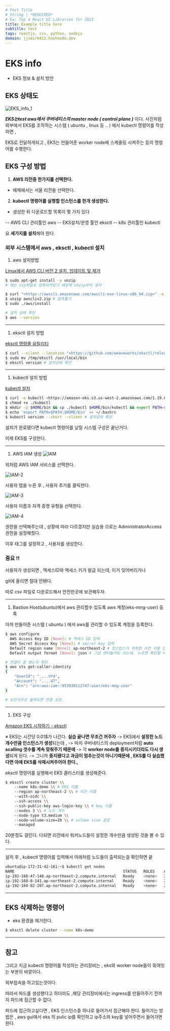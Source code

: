 ```yaml
---
# Post Title
# String | *REQUIRED*
# Ex: Top 4 React UI Libraries for 2023
title: Example title here
subtitle: test
tags: reactjs, css, python, nodejs
domain: jjsair0412.hashnode.dev
---
```


# EKS info
- EKS 정보 & 설치 방안
## EKS 상태도
![EKS_info_1][EKS_info_1]

[EKS_info_1]:./images/EKS_info_1.PNG

_**EKS는test aws에서 쿠버네티스의 master node ( control plane )**_ 이다.
사진처럼 외부에서 EKS를 조작하는 시스템 ( ubuntu , linux 등 .. ) 에서 kubectl 명령어를 작성하면 ,

EKS로 전달하게되고 , EKS는 만들어준 worker node에 스케줄링 시켜주는 등의 명령어를 수행한다.

## EKS 구성 방법

1.  **AWS 리전중 한가지를 선택한다.**
-   예제에서는 서울 리전을 선택한다.

2.  **kubectl 명령어를 실행할 인스턴스를 한개 생성한다.**
-   생성한 뒤 다운로드할 목록이 몇 가지 있다

-- AWS CLI 관리툴인 aws
-- EKS설치/운영 툴인 eksctl
-- k8s 관리툴인 kubectl

요 **세가지를 설치**해야 한다.

### 외부 시스템에서 aws , eksctl , kubectl 설치

1.  aws 설치방법

[Linux에서 AWS CLI 버전 2 설치, 업데이트 및 제거](https://docs.aws.amazon.com/ko_kr/cli/latest/userguide/install-cliv2-linux.html)

```bash
$ sudo apt-get install -y unzip
# 얘는 zip파일로 압축되어있기 때문에 unzip부터 설치

$ curl "<https://awscli.amazonaws.com/awscli-exe-linux-x86_64.zip>" -o "awscliv2.zip"
$ unzip awscliv2.zip # 압축풀기
$ sudo ./aws/install

# 설치 상태 확인
$ aws --version
```

----------

1.  eksctl 설치 방법

[eksctl 명령줄 유틸리티](https://docs.aws.amazon.com/ko_kr/eks/latest/userguide/eksctl.html)

```bash
$ curl --silent --location "<https://github.com/weaveworks/eksctl/releases/latest/download/eksctl_$>(uname -s)_amd64.tar.gz" | tar xz -C /tmp
$ sudo mv /tmp/eksctl /usr/local/bin
$ eksctl version # 설치상태 확인
```

----------

1.  kubectl 설치 방법

[kubectl 설치](https://docs.aws.amazon.com/ko_kr/eks/latest/userguide/install-kubectl.html)

```bash
$ curl -o kubectl <https://amazon-eks.s3.us-west-2.amazonaws.com/1.19.6/2021-01-05/bin/linux/amd64/kubectl>
$ chmod +x ./kubectl
$ mkdir -p $HOME/bin && cp ./kubectl $HOME/bin/kubectl && export PATH=$PATH:$HOME/bin
$ echo 'export PATH=$PATH:$HOME/bin' >> ~/.bashrc
$ kubectl version --short --client # 설치상태 확인
```

설치가 완료됐다면 kubectl 명령어를 날릴 시스템 구성은 끝난거다.

이제 EKS를 구성한다.

----------

1.  AWS IAM 생성
![IAM][IAM]

[IAM]:./images/IAM.PNG

위처럼 AWS IAM 서비스를 선택한다.

![IAM-2][IAM-2]

[IAM-2]:./images/IAM-2.PNG

사용자 탭을 누른 후 , 사용자 추가를 클릭한다.

![IAM-3][IAM-3]

[IAM-3]:./images/IAM-3.PNG
사용자 이름과 자격 증명 유형을 선택한다.

![IAM-4][IAM-4]

[IAM-4]:./images/IAM-4.PNG
권한을 선택해주는데 , 상황에 따라 다르겠지만 실습용 으로는 AdministratorAccess 권한을 설정해줬다.

이후 태그를 설정하고 , 사용자를 생성한다.

### 중요 !!

사용자가 생성되면 , 액세스ID와 액세스 키가 발급 되는데, 이거 잊어버리거나

git에 올리면 절대 안됀다.

따로 csv 파일로 다운로드해서 안전한곳에 보관해두자.

----------

1.  Bastion Host(ubuntu)에서 aws 관리할수 있도록 aws 계정(eks-mng-user) 등록

아까 만들어준 시스템 ( ubuntu ) 에서 aws를 관리할 수 있도록 계정을 등록한다.

```bash
$ aws configure
  AWS Access Key ID [None]: # 액세스 ID 입력
  AWS Secret Access Key [None]: # secret key 입력
  Default region name [None]: ap-northeast-2 # 인스턴스가 위치한 리전 이름 입력. 지금은 서울
  Default output format [None]: json # 그냥 엔터눌러도 되는데, 누르면 확인할 때 unkown 에러뜸. json 써주자

# 연결이 잘 됐는지 확인
$ aws sts get-caller-identity
{
    "UserId": ".,..VY4",
    "Account": "....47",
    "Arn": "arn:aws:iam::953938112747:user/eks-mng-user"
}

# 요런식으로 출력되면 연결 성공.
```

----------

1.  EKS 구성

[Amazon EKS 시작하기 - eksctl](https://docs.aws.amazon.com/ko_kr/eks/latest/userguide/getting-started-eksctl.html)

※ EKS는 시간당 0.01$가 나간다. **실습 끝나면 무조건 꺼주자** -> EKS에서 **설정한 노드개수만큼 인스턴스가 생성**되는데 , -> 마치 쿠버네티스의 deployment처럼 **auto scalling 갯수를 계속 맞춰주기 때문에** -> 각 **worker node를 중지시키더라도 다시 생성**되게 된다. -> 그니까 **중지됐다고 과금이 멈추는것이 아니기때문에 , EKS를 다 실습했다면 아예 EKS를 삭제시켜주어야 한다.,**

eksctl 명령어를 실행해서 EKS 클러스터를 생성해준다.

```bash
$ eksctl create cluster \\
    --name k8s-demo \\ # EKS 이름
    --region ap-northeast-2 \\ # 리전 이름
    --with-oidc \\ 
    --ssh-access \\
    --ssh-public-key aws-login-key \\ # key 이름
    --nodes 3 \\ # 노드 개수
    --node-type t3.medium \\
    --node-volume-size=20 \\ # volume size 설정
    --managed
```

20분정도 걸린다. 다되면 리전에서 워커노드들이 설정한 개수만큼 생성된 것을 볼 수 있다.

----------

설치 후 , kubectl 명령어를 입력해서 아래처럼 노드들이 출력되는걸 확인하면 끝

```bash
ubuntu@ip-172-31-42-161:~$ kubectl get nodes
NAME                                                STATUS   ROLES    AGE   VERSION
ip-192-168-47-140.ap-northeast-2.compute.internal   Ready    <none>   26m   v1.21.5-eks-9017834
ip-192-168-8-141.ap-northeast-2.compute.internal    Ready    <none>   26m   v1.21.5-eks-9017834
ip-192-168-82-207.ap-northeast-2.compute.internal   Ready    <none>   26m   v1.21.5-eks-9017834
```

----------

## EKS 삭제하는 명령어
- eks 환경을 제거한다.
```bash
$ eksctl delete cluster --name k8s-demo
```

----------

## 참고

그리고 지금 kubectl 명령어를 작성하는 관리장비는 , eks와 worker node들이 묶여잇는 부분의 바깥이다.

외부접속을 하고있는것이다.

따라서 파드를 생성했다고 하더라도 ,해당 관리장비에서는 ingress를 만들어주기 전까지 파드에 접근할 수 없다.

파드에 접근하고싶다면 , EKS 인스턴스중 하나로 들어가서 접근해야 한다. 들어가는 방법은 ,
aws gui에서 eks 의 pulic ip를 확인하고 ip주소와 key를 넣어주면서 들어가면 된다.